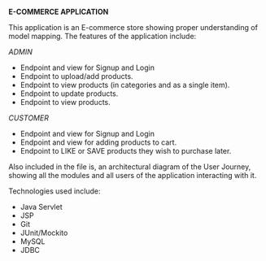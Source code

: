 **E-COMMERCE APPLICATION**

This application is an E-commerce store showing proper understanding of model mapping.
The features of the application include:

*ADMIN*
* Endpoint and view for Signup and Login
* Endpoint to upload/add products.
* Endpoint to view products (in categories and as a single item).
* Endpoint to update products.
* Endpoint to view products.

*CUSTOMER*
* Endpoint and view for Signup and Login
* Endpoint and view for adding products to cart.
* Endpoint to LIKE or SAVE products they wish to purchase later.

Also included in the file is, an architectural diagram of the User Journey, 
showing all the modules and all users of the application interacting with it.

Technologies used include: 
* Java Servlet
* JSP
* Git
* JUnit/Mockito
* MySQL
* JDBC
